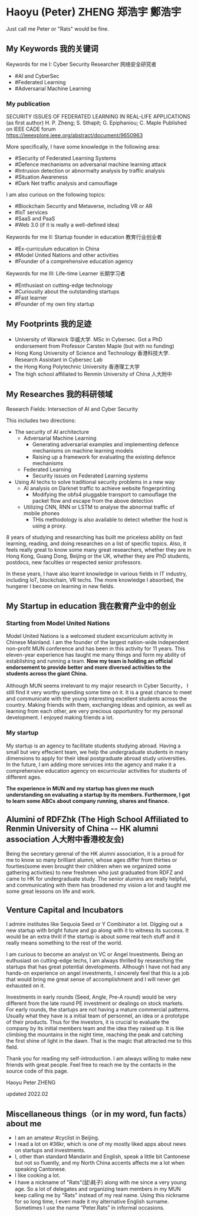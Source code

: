 # Haoyu (Peter) ZHENG 郑浩宇 鄭浩宇

Just call me Peter or "Rats" would be fine. 

## My Keywords 我的关键词

Keywords for me I: Cyber Security Researcher 网络安全研究者
- \#AI and CyberSec
- \#Federated Learning
- \#Adversarial Machine Learning

### My publication

SECURITY ISSUES OF FEDERATED LEARNING IN REAL-LIFE APPLICATIONS (as first author)
H. P. Zheng; S. Sthapit; G. Epiphaniou; C. Maple
Published on IEEE CADE forum
https://ieeexplore.ieee.org/abstract/document/9650963

More specifically, I have some knowledge in the following area:
- \#Security of Federated Learning Systems
- \#Defence mechanisms on adversarial machine learning attack
- \#Intrusion detection or abnormalty analysis by traffic analysis
- \#Situation Awareness
- \#Dark Net traffic analysis and camouflage

I am also curious on the following topics:

- \#Blockchain Security and Metaverse, including VR or AR
- \#IoT services
- \#SaaS and PaaS
- \#Web 3.0 (if it is really a well-defined idea)

Keywords for me II: Startup founder in education 教育行业创业者

- \#Ex-curriculum education in China
- \#Model United Nations and other activities
- \#Founder of a comprehensive education agency

Keywords for me III: Life-time Learner 长期学习者
- \#Enthusiast on cutting-edge technology
- \#Curiousity about the outstanding startups
- \#Fast learner
- \#Founder of my own tiny startup


## My Footprints 我的足迹

- University of Warwick 华威大学. MSc in Cybersec. Got a PhD endorsement from Professor Carsten Maple (but with no funding)
- Hong Kong University of Science and Technology 香港科技大学. Research Assistant in Cybersec Lab
- the Hong Kong Polytechnic University 香港理工大学
- The high school affiliated to Renmin University of China 人大附中


## My Researches 我的科研领域

Research Fields: Intersection of AI and Cyber Security

This includes two directions:
- The security of AI architecture
  - Adversarial Machine Learning
    - Generating adversarial examples and implementing defence mechanisms on machine learning models
    - Raising up a framework for evaluating the existing defence mechanisms
  - Federated Learning
    - Security issues on Federated Learning systems
- Using AI techs to solve traditional security problems in a new way
  - AI analysis on Darknet traffic to achieve website fingerprinting
    - Modifying the obfs4 pluggable transport to camouflage the packet flow and escape from the above detection
  - Utilizing CNN, RNN or LSTM to analyse the abnormal traffic of mobile phones
    - THis methodology is also available to detect whether the host is using a proxy.


8 years of studying and researching has built me priceless ability on fast learning, reading, and doing researches on a list of specific topics. Also, it feels really great to know some many great researchers, whether they are in Hong Kong, Guang Dong, Beijing or the UK, whether they are PhD students, postdocs, new faculties or respected senior professors. 

In these years, I have also learnt knowledge in various fields in IT industry, including IoT, blockchain, VR techs. The more knowledge I absorbed, the hungerer I become on learning in new fields. 

## My Startup in education 我在教育产业中的创业

### Starting from Model United Nations

Model United Nations is a welcomed student excurriculum activity in Chinese Mainland. I am the founder of the largest nation-wide independent non-profit MUN conference and has been in this activity for 11 years. This eleven-year experience has taught me many things and form my ability of establishing and running a team. **Now my team is holding an official endorsement to provide better and more diversed activities to the students across the giant China.**

Although MUN seems irrelevant to my major research in Cyber Security， I still find it very worthy spending some time on it. It is a great chance to meet and communicate with the young interesting excellent students across the country. Making friends with them, exchanging ideas and opinion, as well as learning from each other, are very precious opportunitry for my personal development. I enjoyed making friends a lot.

### My startup

My startup is an agency to facilitate students studying abroad. Having a small but very effecient team, we help the undergraduate students in many dimensions to apply for their ideal postgraduate abroad study universities. In the future, I am adding more services into the agency and make it a comprehensive education agency on excurricular activities for students of different ages.

**The experience in MUN and my startup has given me much understanding on evaluating a startup by its members. Furthermore, I got to learn some ABCs about company running, shares and finance.**


## Alumini of RDFZhk (The High School Affiliated to Renmin University of China -- HK alumni association 人大附中香港校友会) 
Being the secretary gerenal of the HK alumni association, it is a proud for me to know so many brilliant alumni, whose ages differ from thirties or fourties(some even brought their children when we organized some gathering activities) to new freshmen who just graduated from RDFZ and came to HK for undergraduate study. The senior alumins are really helpful, and communicating with them has broadened my vision a lot and taught me some great lessons on life and work.

## Venture Capital and Incubators

I admire institutes like Sequoia Seed or Y Combinator a lot. Digging out a new startup with bright future and go along with it to witness its success. It would be an extra thrill if the startup is about some real tech stuff and it really means something to the rest of the world. 

I am curious to become an analyst on VC or Angel Investments. Being an euthusiast on cutting-edge techs, I am always thrilled by researching the startups that has great potential developments. Although I have not had any hands-on experience on angel investments, I sincerely feel that this is a job that would bring me great sense of accomplishment and I will never get exhausted on it.

Investments in early rounds (Seed, Angle, Pre-A round) would be very different from the late round PE investment or dealings on stock markets. For early rounds, the startups are not having a mature commercial patterns. Usually what they have is a initial team of personnel, an idea or a prototype of their products. Thus for the investors, it is crucial to evaluate the company by its initial members team and the idea they raised up. It is like climbing the mountains in the night time, reaching the peak and catching the first shine of light in the dawn. That is the magic that attracted me to this field.  

Thank you for reading my self-introduction. I am always willing to make new friends with great people. Feel free to reach me by the contacts in the source code of this page.

Haoyu Peter ZHENG

updated 2022.02

## Miscellaneous things（or in my word, fun facts） about me

- I am an amateur \#cyclist in Beijing.
- I read a lot on \#36kr, which is one of my mostly liked apps about news on startups and investments.
- I, other than standard Mandarin and English, speak a little bit Cantonese but not so fluently, and my North China accents affects me a lot when speaking Cantonese. 
- I like cooking a lot.
- I have a nickname of "Rats"(鼠\耗子) along with me since a very young age. So a lot of delegates and organizing team members in my MUN keep calling me by "Rats" instead of my real name. Using this nickname for so long time, I even made it my alternative English surname. Sometimes I use the name “Peter.Rats” in informal occasions. 






<div style='display: none'>

Email me at peter.rats[at]gmail.com. 
  
Markdown is a lightweight and easy-to-use syntax for styling your writing. It includes conventions for

```markdown
Syntax highlighted code block

# Header 1
## Header 2
### Header 3

- Bulleted
- List

1. Numbered
2. List

**Bold** and _Italic_ and `Code` text

[Link](url) and ![Image](src)
```

For more details see [GitHub Flavored Markdown](https://guides.github.com/features/mastering-markdown/).

### Jekyll Themes

Your Pages site will use the layout and styles from the Jekyll theme you have selected in your [repository settings](https://github.com/PeterRats/PeterRats.github.io/settings/pages). The name of this theme is saved in the Jekyll `_config.yml` configuration file.

### Support or Contact

Having trouble with Pages? Check out our [documentation](https://docs.github.com/categories/github-pages-basics/) or [contact support](https://support.github.com/contact) and we’ll help you sort it out.
  
</div>
